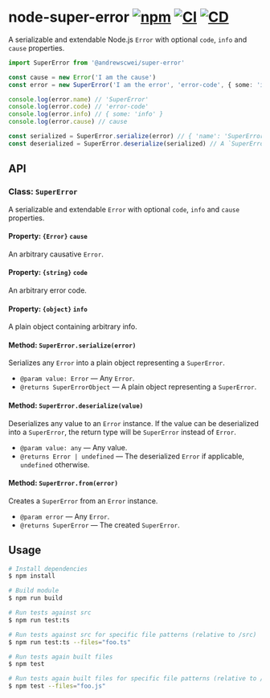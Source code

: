 # node-super-error [![npm](https://img.shields.io/npm/v/@andrewscwei/super-error.svg)](https://www.npmjs.com/package/@andrewscwei/super-error) [![CI](https://github.com/andrewscwei/node-super-error/workflows/CI/badge.svg)](https://github.com/andrewscwei/node-super-error/actions?query=workflow%3ACI) [![CD](https://github.com/andrewscwei/node-super-error/workflows/CD/badge.svg)](https://github.com/andrewscwei/node-super-error/actions?query=workflow%3ACD)

A serializable and extendable Node.js `Error` with optional `code`, `info` and `cause` properties.

```ts
import SuperError from '@andrewscwei/super-error'

const cause = new Error('I am the cause')
const error = new SuperError('I am the error', 'error-code', { some: 'info' }, cause)

console.log(error.name) // 'SuperError'
console.log(error.code) // 'error-code'
console.log(error.info) // { some: 'info' }
console.log(error.cause) // cause

const serialized = SuperError.serialize(error) // { 'name': 'SuperError', 'code': 'error-code', 'info': { 'some': 'info' }, 'cause': { 'name': 'Error', 'message': 'I am the cause' }, 'stack': <error_stack> }
const deserialized = SuperError.deserialize(serialized) // A `SuperError` instance equivalent to the initially created `error`.
```

## API

### Class: `SuperError`

A serializable and extendable `Error` with optional `code`, `info` and `cause` properties.

#### Property: `{Error}` `cause`

An arbitrary causative `Error`.

#### Property: `{string}` `code`

An arbitrary error code.

#### Property: `{object}` `info`

A plain object containing arbitrary info.

#### Method: `SuperError.serialize(error)`

Serializes any `Error` into a plain object representing a `SuperError`.

- `@param value: Error` — Any `Error`.
- `@returns SuperErrorObject` — A plain object representing a `SuperError`.

#### Method: `SuperError.deserialize(value)`

Deserializes any value to an `Error` instance. If the value can be deserialized into a `SuperError`, the return type will be `SuperError` instead of `Error`.

- `@param value: any` — Any value.
- `@returns Error | undefined` — The deserialized `Error` if applicable, `undefined` otherwise.

#### Method: `SuperError.from(error)`

Creates a `SuperError` from an `Error` instance.

- `@param error` — Any `Error`.
- `@returns SuperError` — The created `SuperError`.

## Usage

```sh
# Install dependencies
$ npm install

# Build module
$ npm run build

# Run tests against src
$ npm run test:ts

# Run tests against src for specific file patterns (relative to /src)
$ npm run test:ts --files="foo.ts"

# Run tests again built files
$ npm test

# Run tests again built files for specific file patterns (relative to /build)
$ npm test --files="foo.js"
```
